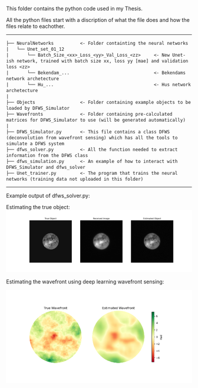 This folder contains the python code used in my Thesis.

All the python files start with a discription of what the file does and how the files relate to eachother.

------------

    ├── NeuralNetworks	        <- Folder containting the neural networks
    |   └── Unet_set_01_12
    |       └── Batch_Size_<xx>_Loss_<yy>_Val_Loss_<zz>	    <- New Unet-ish network, trained with batch size xx, loss yy [mae] and validation loss <zz>
    |       └── Bekendam_...                                <- Bekendams network archetecture
    |       └── Hu_...                                      <- Hus network archetecture
    |
    ├── Objects                 <- Folder containing example objects to be loaded by DFWS_Simulator
    ├── Wavefronts              <- Folder containing pre-calculated matrices for DFWS_Simulator to use (will be generated automatically)
    |
    ├── DFWS_Simulator.py       <- This file contains a class DFWS (deconvolution from wavefront sensing) which has all the tools to simulate a DFWS system
    ├── dfws_solver.py          <- All the function needed to extract information from the DFWS class
    ├── dfws_simulation.py      <- An example of how to interact with DFWS_Simulator and dfws_solver
    ├── Unet_trainer.py         <- The program that trains the neural networks (training data not uploaded in this folder)
    
--------

Example output of dfws_solver.py:

Estimating the true object:
![alt text](https://github.com/Basdbruijne/MscThesis/blob/master/Reconstruction.png?raw=true)

Estimating the wavefront using deep learning wavefront sensing:

![alt text](https://github.com/Basdbruijne/MscThesis/blob/master/Wavefront.png?raw=true)
 
